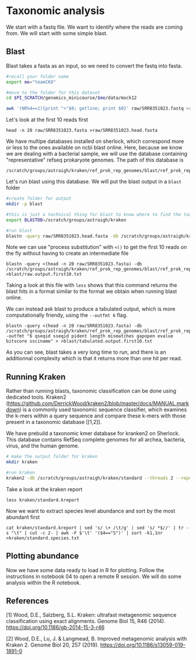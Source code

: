 # Taxonomic analysis

We start with a fastq file. We want to identify where the reads are coming from. We will start with some simple blast. 


## Blast

Blast takes a fasta as an input, so we need to convert the fastq into fasta.

```bash
#recall your folder name
export me="teamCKO"

#move to the folder for this dataset
cd $PI_SCRATCH/genomics_minicourse/$me/data/mock12

awk '(NR%4==1){print ">"$0; getline; print $0}' raw/SRR8351023.fastq >raw/SRR8351023.fasta
```

Let's look at the first 10 reads first
```
head -n 20 raw/SRR8351023.fasta >raw/SRR8351023.head.fasta
```

We have multipe databases installed on sherlock, which correspond more or less to the ones available on ncbi blast online. Here, because we know we are dealing with a bacterial sample, we will use the database containing "representative" refseq prokaryote genomes. The path of this database is  
```
/scratch/groups/astraigh/kraken/ref_prok_rep_genomes/blast/ref_prok_rep_genomes
```

Let's run blast using this database. We will put the blast output in a `blast` folder

```bash
#create folder for output
mkdir -p blast

#this is just a technical thing for blast to know where to find the taxonomy information
export BLASTDB=/scratch/groups/astraigh/kraken

#run blast
blastn -query raw/SRR8351023.head.fasta -db /scratch/groups/astraigh/kraken/ref_prok_rep_genomes/blast/ref_prok_rep_genomes >blast/rawoutput.first10.txt
```


Note we can use "process substitution" with `<()` to get the first 10 reads on the fly without having to create an intermediate file

```
blastn -query <(head -n 20 raw/SRR8351023.fasta) -db /scratch/groups/astraigh/kraken/ref_prok_rep_genomes/blast/ref_prok_rep_genomes >blast/raw.output.first10.txt
```

Taking a look at this file with `less` shows that this command returns the blast hits in a format similar to the format we obtain when running blast online. 

We can instead ask blast to produce a tabulated output, which is more computationally friendy, using the `--outfmt 6` flag.

```
blastn -query <(head -n 20 raw/SRR8351023.fasta) -db /scratch/groups/astraigh/kraken/ref_prok_rep_genomes/blast/ref_prok_rep_genomes -outfmt "6 qseqid sseqid pident length mismatches gapopen evalue bitscore ssciname" > >blast/tabulated.output.first10.txt
```

As you can see, blast takes a very long time to run, and there is an additionnal complexity which is that it returns more than one hit per read.

## Running Kraken
Rather than running blasts, taxonomic classification can be done using dedicated tools. Kraken2 (https://github.com/DerrickWood/kraken2/blob/master/docs/MANUAL.markdown) is a commonly used taxonomic sequence classifier, which examines the k-mers within a query sequence and compare these k-mers with those present in a taxonomic database [[1,2]]. 

We have prebuild a taxonomic kmer database for kranken2 on Sherlock. This database contains RefSeq complete genomes for all archea, bacteria, virus, and the human genome. 


```bash
# make the output folder for kraken
mkdir kraken

#run kraken
kraken2 -db /scratch/groups/astraigh/kraken/standard --threads 2 --report kraken/standard.kreport --use-names --output kranken/standard.out.txt raw/SRR8351023.fastq
```

Take a look at the kraken report

```
less kraken/standard.kreport
```

Now we want to extract species level abundance and sort by the most abundant first


```
cat kraken/standard.kreport | sed 's/ \+ /\t/g' | sed 's/ *$//' | tr -s "\t" | cut -c 2- | awk -F $'\t' '($4=="S")' | sort -k1,1nr >kraken/standard.species.txt
```

## Plotting abundance

Now we have some data ready to load in R for plotting. Follow the instructions in notebook 04 to open a remote R session. We will do some analysis within the R notebook.

## References

<a id="1">[1]</a> 
Wood, D.E., Salzberg, S.L. Kraken: ultrafast metagenomic sequence classification using exact alignments. 
Genome Biol 15, R46 (2014). https://doi.org/10.1186/gb-2014-15-3-r46

<a id="1">[2]</a> 
Wood, D.E., Lu, J. & Langmead, B. Improved metagenomic analysis with Kraken 2.
Genome Biol 20, 257 (2019). https://doi.org/10.1186/s13059-019-1891-0

